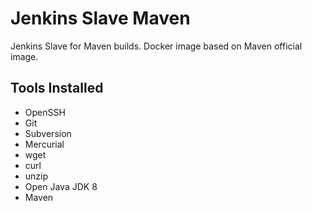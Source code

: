 # Jenkins Slave Maven #

Jenkins Slave for Maven builds. Docker image based on Maven official image.

## Tools Installed ##

- OpenSSH
- Git
- Subversion
- Mercurial
- wget
- curl
- unzip
- Open Java JDK 8
- Maven